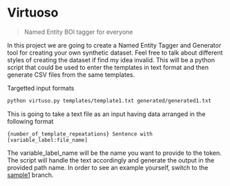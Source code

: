 # Virtuoso
> Named Entity BOI tagger for everyone

In this project we are going to create a Named Entity Tagger and Generator tool for creating your own synthetic dataset. Feel free to talk about different styles of creating the dataset if find my idea invalid. This will be a python script that could be used to enter the templates in text format and then generate CSV files from the same templates. 

Targetted input formats
```bash
python virtuso.py templates/template1.txt generated/generated1.txt 
```

This is going to take a text file as an input having data arranged in the following format
```text
{number_of_template_repeatations} Sentence with [variable_label:file_name]
```
The variable_label_name will be the name you want to provide to the token. The script will handle the text accordingly and generate the output in the provided path name. In order to see an example yourself, switch to the [sample1](https://github.com/Thanatoz-1/virtuoso/tree/sample1) branch.